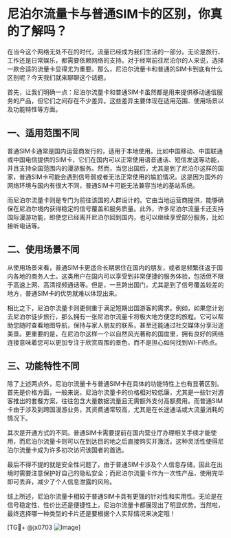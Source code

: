 # 尼泊尔流量卡与普通SIM卡的区别，你真的了解吗？

在当今这个网络无处不在的时代，流量已经成为我们生活的一部分。无论是旅行、工作还是日常娱乐，都需要依赖网络的支持。对于经常前往尼泊尔的人来说，选择一款合适的流量卡显得尤为重要。那么，尼泊尔流量卡和普通的SIM卡到底有什么区别呢？今天我们就来聊聊这个话题。

首先，让我们明确一点：尼泊尔流量卡和普通SIM卡虽然都是用来提供移动通信服务的产品，但它们之间存在不少差异。这些差异主要体现在适用范围、使用场景以及功能特性等方面。

## 一、适用范围不同

普通SIM卡通常是国内运营商发行的，适用于本地使用。比如中国移动、中国联通或中国电信提供的SIM卡，它们在国内可以正常使用语音通话、短信发送等功能，并且支持全国范围内的漫游服务。然而，当您出国后，尤其是到了尼泊尔这样的国家，普通SIM卡可能会遇到信号弱或者无法正常使用的尴尬情况。这是因为国外的网络环境与国内有很大不同，普通SIM卡可能无法兼容当地的基站系统。

而尼泊尔流量卡则是专门为前往该国的人群设计的。它由当地运营商提供，能够确保在尼泊尔境内获得稳定的信号覆盖和服务质量。此外，许多尼泊尔流量卡还支持国际漫游功能，即使您已经离开尼泊尔回到国内，也可以继续享受部分服务，比如接听电话等。

## 二、使用场景不同

从使用场景来看，普通SIM卡更适合长期居住在国内的朋友，或者是频繁往返于国内各地的商务人士。这类用户在国内可以享受到非常便捷的服务体验，包括但不限于高速上网、高清视频通话等。但是，一旦跨出国门，尤其是到了信号覆盖较差的地方，普通SIM卡的优势就难以体现出来。

相比之下，尼泊尔流量卡则更侧重于满足短期出国游客的需求。例如，如果您计划去尼泊尔徒步旅行，那么拥有一张尼泊尔流量卡将极大地方便您的旅程。它可以帮助您随时查看地图导航，保持与家人朋友的联系，甚至还能通过社交媒体分享沿途美景。更重要的是，在尼泊尔这样一个以自然风光著称的国度里，拥有良好的网络连接意味着您可以更加专注于欣赏周围的景色，而不是担心如何找到Wi-Fi热点。

## 三、功能特性不同

除了上述两点外，尼泊尔流量卡与普通SIM卡在具体的功能特性上也有显著区别。首先是价格方面，一般来说，尼泊尔流量卡的价格相对较低廉，尤其是一些针对游客推出的套餐方案，往往包含大量数据流量且无需额外支付高额费用。而普通SIM卡由于涉及到跨国漫游业务，其资费通常较高，尤其是在长途通话或大流量消耗的情况下。

其次是开通方式的不同。普通SIM卡需要提前在国内营业厅办理相关手续才能使用，而尼泊尔流量卡则可以在到达目的地之后直接购买并激活。这种灵活性使得尼泊尔流量卡成为许多初次访问该国者的首选。

最后不得不提的就是安全性问题了。由于普通SIM卡涉及个人信息存储，因此在出境时需要注意保护好自己的隐私安全；而尼泊尔流量卡作为一次性产品，使用完毕即可丢弃，减少了个人信息泄露的风险。

综上所述，尼泊尔流量卡相较于普通SIM卡具有更强的针对性和实用性。无论是在信号稳定性、性价比还是便捷性上，尼泊尔流量卡都展现出了明显优势。当然啦，最终选择哪一种类型的卡片还是要根据个人实际情况来决定哦！

[TG💪+ @jx0703 ![Image](https://github.com/user-attachments/assets/dbca1d08-cadb-493c-b0ec-ad6f7a83f270)]
